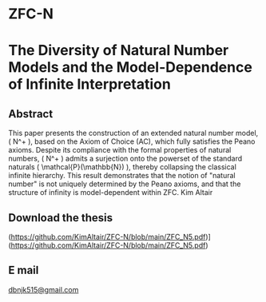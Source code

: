 # ZFC-N

# The Diversity of Natural Number Models and the Model-Dependence of Infinite Interpretation

## Abstract
This paper presents the construction of an extended natural number model, \( N^+ \), based on the Axiom of Choice (AC), which fully satisfies the Peano axioms. Despite its compliance with the formal properties of natural numbers, \( N^+ \) admits a surjection onto the powerset of the standard naturals \( \mathcal{P}(\mathbb{N}) \), thereby collapsing the classical infinite hierarchy. This result demonstrates that the notion of "natural number" is not uniquely determined by the Peano axioms, and that the structure of infinity is model-dependent within ZFC.
Kim Altair

## Download the thesis  
(https://github.com/KimAltair/ZFC-N/blob/main/ZFC_N5.pdf)](https://github.com/KimAltair/ZFC-N/blob/main/ZFC_N5.pdf)

## E mail
dbnjk515@gmail.com
